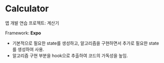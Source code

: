 # Calculator

앱 개발 연습 프로젝트: 계산기

Framework: **Expo**

- 기본적으로 필요한 state를 생성하고, 알고리즘을 구현하면서 추가로 필요한 state를 생성하여 사용.
- 알고리즘 구현 부분을 hook으로 추출하여 코드의 가독성을 높임.
